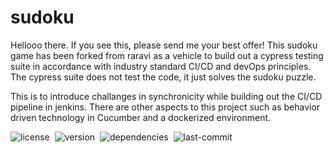 # sudoku

Hellooo there. If you see this, please send me your best offer!
This sudoku game has been forked from raravi as a vehicle to build out a cypress testing suite in accordance with industry standard CI/CD and devOps principles. 
The cypress suite does not test the code, it just solves the sudoku puzzle. 

This is to introduce challanges in synchronicity while building out the CI/CD pipeline in jenkins.
There are other aspects to this project such as behavior driven technology in Cucumber and a dockerized environment.

![license](https://img.shields.io/github/license/raravi/sudoku)&nbsp;&nbsp;![version](https://img.shields.io/github/package-json/v/raravi/sudoku)&nbsp;&nbsp;![dependencies](https://img.shields.io/depfu/raravi/sudoku)&nbsp;&nbsp;![last-commit](https://img.shields.io/github/last-commit/raravi/sudoku)
